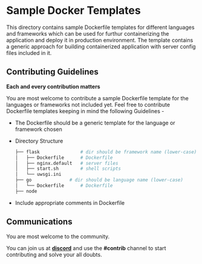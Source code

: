 # Sample Docker Templates

This directory contains sample Dockerfile templates for different languages and
frameworks which can be used for furthur containerizing the application and deploy
it in production environment. The template contains a generic approach for building
containerized application with server config files included in it.

## Contributing Guidelines

**Each and every contribution matters**

You are most welcome to contribute a sample Dockerfile template for the languages or
frameworks not included yet. Feel free to contribute Dockerfile templates keeping
in mind the following Guidelines - 

* The Dockerfile should be a generic template for the language or framework chosen
* Directory Structure 

	```bash
	├── flask   			# dir should be framework name (lower-case)
	│	├── Dockerfile		# Dockerfile
	│	├── nginx.default	# server files
	│	├── start.sh		# shell scripts
	│	└── uwsgi.ini
	├── go				# dir should be language name (lower-case)
	│	└── Dockerfile		# Dockerfile
	├── node

	```
	
* Include appropriate comments in Dockerfile

## Communications

You are most welcome to the community. 

You can join us at **[discord](https://discord.gg/jsRG5qx2gp)**  and use the __#contrib__ channel
to start contributing and solve your all doubts.

